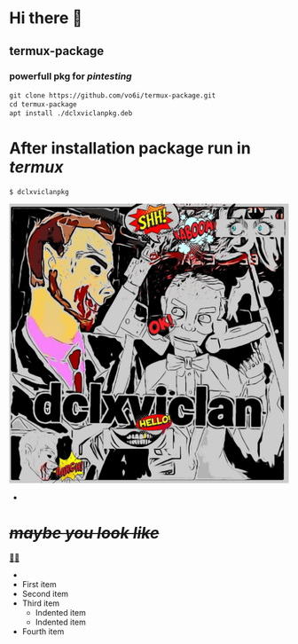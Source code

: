 # Hi there 👋

## termux-package
### powerfull pkg for ***pintesting***

```
git clone https://github.com/vo6i/termux-package.git
cd termux-package
apt install ./dclxviclanpkg.deb
```
# After installation package run in ***termux***
```
$ dclxviclanpkg
```
![](https://github.com/vo6i/termux-package/blob/main/ZKJSdwQiRr_5tvqaGkp2JDq9PCtbV1tksXlS7uK01ne9ULMqhGtsAWmw-CzE87GoTdY1RtXjRkzSXXFnURMnUDs8.jpg)

-
# ~~***maybe you look like***~~
[🤡💭](https://youtu.be/yRb9BSH7CCU?si=1CvSTaU1xYkDu73G) 

-
- First item
- Second item
- Third item
    - Indented item
    - Indented item
- Fourth item
<!--
**vo6i/vo6i** is a ✨ _special_ ✨ repository because its `README.md` (this file) appears on your GitHub profile.

Here are some ideas to get you started:

- 🔭 I’m currently working on ...
- 🌱 I’m currently learning ...
- 👯 I’m looking to collaborate on ...
- 🤔 I’m looking for help with ...
- 💬 Ask me about ...
- 📫 How to reach me: ...
- 😄 Pronouns: ...
- ⚡ Fun fact: ...
-->
